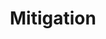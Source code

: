 ---
setup: |
    import Layout from '../../layouts/Dashboard.astro';
    import ChartContainer from '../../components/Chart/ChartContainer.astro';
title: "Mitigation"
description: |
    The UK is required to report its estimated greenhouse gas (GHG) emissions on a range of different bases (territorial, residence and footprint) to fulfil a wide range of international agreements as well as for domestic policy making purposes. The three key official measures of UK GHG emissions, territorial, residence and footprint, are explored and defined below.
---
